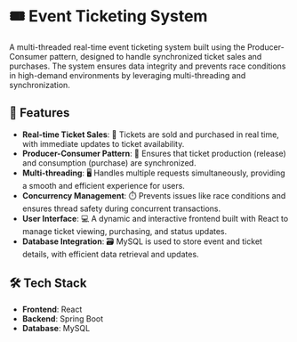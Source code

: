 # 🎟️ Event Ticketing System

A multi-threaded real-time event ticketing system built using the Producer-Consumer pattern, designed to handle synchronized ticket sales and purchases. The system ensures data integrity and prevents race conditions in high-demand environments by leveraging multi-threading and synchronization.

## 🚀 Features

- **Real-time Ticket Sales**: 🎫 Tickets are sold and purchased in real time, with immediate updates to ticket availability.
- **Producer-Consumer Pattern**: 🔄 Ensures that ticket production (release) and consumption (purchase) are synchronized.
- **Multi-threading**: 🖥️ Handles multiple requests simultaneously, providing a smooth and efficient experience for users.
- **Concurrency Management**: ⏱️ Prevents issues like race conditions and ensures thread safety during concurrent transactions.
- **User Interface**: 💻 A dynamic and interactive frontend built with React to manage ticket viewing, purchasing, and status updates.
- **Database Integration**: 🗃️ MySQL is used to store event and ticket details, with efficient data retrieval and updates.

## 🛠️ Tech Stack

- **Frontend**: React
- **Backend**: Spring Boot
- **Database**: MySQL
